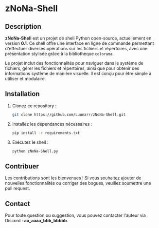 # zNoNa-Shell

## Description

**zNoNa-Shell** est un projet de shell Python open-source, actuellement en version **0.1**. Ce shell offre une interface en ligne de commande permettant d'effectuer diverses opérations sur les fichiers et répertoires, avec une présentation stylisée grâce à la bibliothèque `colorama`.

Le projet inclut des fonctionnalités pour naviguer dans le système de fichiers, gérer les fichiers et répertoires, ainsi que pour obtenir des informations système de manière visuelle. Il est conçu pour être simple à utiliser et modulaire.

## Installation

1. Clonez ce repository :
   ```bash
   git clone https://github.com/Luunarr/zNoNa-Shell.git
   ```

2. Installez les dépendances nécessaires :
   ```bash
   pip install -r requirements.txt
   ```

3. Exécutez le shell :
   ```bash
   python zNoNa-Shell.py
   ```

## Contribuer

Les contributions sont les bienvenues ! Si vous souhaitez ajouter de nouvelles fonctionnalités ou corriger des bogues, veuillez soumettre une pull request.

## Contact

Pour toute question ou suggestion, vous pouvez contacter l'auteur via Discord : **aa_aaaa_bbb_bbbbb**.
